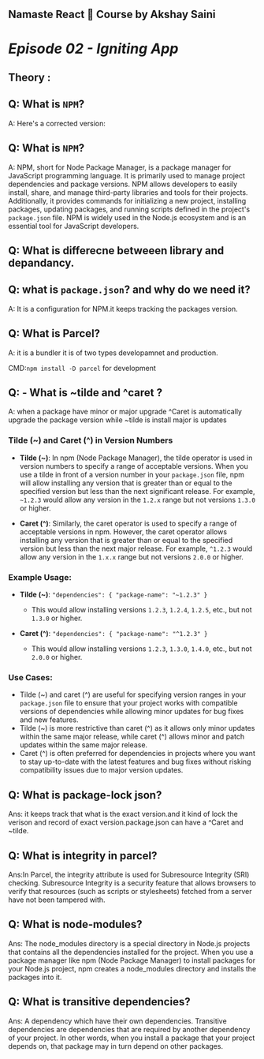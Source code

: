 ## Namaste React 🚀 Course by Akshay Saini

# _Episode 02 - Igniting App_

## Theory :

## Q: What is `NPM`?

A: Here's a corrected version:

## Q: What is `NPM`?

A: NPM, short for Node Package Manager, is a package manager for JavaScript programming language. It is primarily used to manage project dependencies and package versions. NPM allows developers to easily install, share, and manage third-party libraries and tools for their projects. Additionally, it provides commands for initializing a new project, installing packages, updating packages, and running scripts defined in the project's `package.json` file. NPM is widely used in the Node.js ecosystem and is an essential tool for JavaScript developers.

## Q: What is differecne betweeen library and depandancy.

## Q: what is `package.json`? and why do we need it?

A: It is a configuration for NPM.it keeps tracking the packages version.

## Q: What is Parcel?

A: it is a bundler it is of two types developamnet and production.

CMD:`npm install -D parcel` for development

## Q: - What is ~tilde and ^caret ?

A: when a package have minor or major upgrade ^Caret is automatically upgrade the package version while ~tilde is install major is updates

### Tilde (~) and Caret (^) in Version Numbers

- **Tilde (~)**: In npm (Node Package Manager), the tilde operator is used in version numbers to specify a range of acceptable versions. When you use a tilde in front of a version number in your `package.json` file, npm will allow installing any version that is greater than or equal to the specified version but less than the next significant release. For example, `~1.2.3` would allow any version in the `1.2.x` range but not versions `1.3.0` or higher.

- **Caret (^)**: Similarly, the caret operator is used to specify a range of acceptable versions in npm. However, the caret operator allows installing any version that is greater than or equal to the specified version but less than the next major release. For example, `^1.2.3` would allow any version in the `1.x.x` range but not versions `2.0.0` or higher.

### Example Usage:

- **Tilde (~)**: `"dependencies": { "package-name": "~1.2.3" }`

  - This would allow installing versions `1.2.3`, `1.2.4`, `1.2.5`, etc., but not `1.3.0` or higher.

- **Caret (^)**: `"dependencies": { "package-name": "^1.2.3" }`
  - This would allow installing versions `1.2.3`, `1.3.0`, `1.4.0`, etc., but not `2.0.0` or higher.

### Use Cases:

- Tilde (~) and caret (^) are useful for specifying version ranges in your `package.json` file to ensure that your project works with compatible versions of dependencies while allowing minor updates for bug fixes and new features.
- Tilde (~) is more restrictive than caret (^) as it allows only minor updates within the same major release, while caret (^) allows minor and patch updates within the same major release.
- Caret (^) is often preferred for dependencies in projects where you want to stay up-to-date with the latest features and bug fixes without risking compatibility issues due to major version updates.

## Q: What is package-lock json?

Ans: it keeps track that what is the exact version.and it kind of lock the verison and record of exact version.package.json can have a ^Caret and ~tilde.

## Q: What is integrity in parcel?

Ans:In Parcel, the integrity attribute is used for Subresource Integrity (SRI) checking. Subresource Integrity is a security feature that allows browsers to verify that resources (such as scripts or stylesheets) fetched from a server have not been tampered with.

## Q: What is node-modules?

Ans: The node_modules directory is a special directory in Node.js projects that contains all the dependencies installed for the project. When you use a package manager like npm (Node Package Manager) to install packages for your Node.js project, npm creates a node_modules directory and installs the packages into it.

## Q: What is transitive dependencies?

Ans: A dependency which have their own dependencies.
Transitive dependencies are dependencies that are required by another dependency of your project. In other words, when you install a package that your project depends on, that package may in turn depend on other packages.
